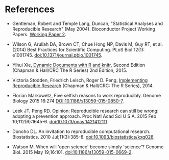 # References

- Gentleman, Robert and Temple Lang, Duncan, "Statistical Analyses and
  Reproducible Research" (May 2004). Bioconductor Project Working
  Papers. [Working Paper 2](http://biostats.bepress.com/bioconductor/paper2).

- Wilson G, Aruliah DA, Brown CT, Chue Hong NP, Davis M, Guy RT, et
  al. (2014) Best Practices for Scientific Computing. PLoS Biol 12(1):
  e1001745. [doi:10.1371/journal.pbio.1001745](http://journals.plos.org/plosbiology/article?id=10.1371/journal.pbio.1001745).

- Yihui Xie,
  [Dynamic Documents with R and knitr](https://github.com/yihui/knitr-book),
  Second Edition (Chapman & Hall/CRC The R Series) 2nd Edition, 2015.

- Victoria Stodden, Friedrich Leisch, Roger D. Peng,
  [Implementing Reproducible Research](https://osf.io/s9tya/) (Chapman
  & Hall/CRC: The R Series), 2014.

- Florian Markowetz, Five selfish reasons to work reproducibly. Genome
  Biology 2015 16:274
  [DOI:10.1186/s13059-015-0850-7](http://genomebiology.biomedcentral.com/articles/10.1186/s13059-015-0850-7).

- Leek JT, Peng RD. Opinion: Reproducible research can still be wrong:
  adopting a prevention approach. Proc Natl Acad Sci U S A. 2015 Feb
  10;112(6):1645-6. [doi:10.1073/pnas.1421412111](http://www.pnas.org/content/112/6/1645).

- Donoho DL. An invitation to reproducible computational
  research. Biostatistics. 2010
  Jul;11(3):385-8. [doi:10.1093/biostatistics/kxq028](http://biostatistics.oxfordjournals.org/content/11/3/385.long).

- Watson M. When will 'open science' become simply 'science'? Genome
  Biol. 2015 May
  19;16:101. [doi:10.1186/s13059-015-0669-2](http://genomebiology.biomedcentral.com/articles/10.1186/s13059-015-0669-2).

